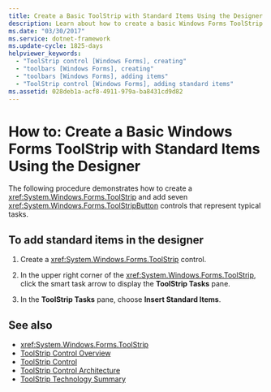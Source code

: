 ```yaml
---
title: Create a Basic ToolStrip with Standard Items Using the Designer
description: Learn about how to create a basic Windows Forms ToolStrip with standard items using the designer.
ms.date: "03/30/2017"
ms.service: dotnet-framework
ms.update-cycle: 1825-days
helpviewer_keywords:
  - "ToolStrip control [Windows Forms], creating"
  - "toolbars [Windows Forms], creating"
  - "toolbars [Windows Forms], adding items"
  - "ToolStrip control [Windows Forms], adding standard items"
ms.assetid: 028deb1a-acf8-4911-979a-ba8431cd9d82
---
```

# How to: Create a Basic Windows Forms ToolStrip with Standard Items Using the Designer

The following procedure demonstrates how to create a <xref:System.Windows.Forms.ToolStrip> and add seven <xref:System.Windows.Forms.ToolStripButton> controls that represent typical tasks.

## To add standard items in the designer

1. Create a <xref:System.Windows.Forms.ToolStrip> control.

2. In the upper right corner of the <xref:System.Windows.Forms.ToolStrip>, click the smart task arrow to display the **ToolStrip Tasks** pane.

3. In the **ToolStrip Tasks** pane, choose **Insert Standard Items**.

## See also

- <xref:System.Windows.Forms.ToolStrip>
- [ToolStrip Control Overview](toolstrip-control-overview-windows-forms.md)
- [ToolStrip Control](toolstrip-control-windows-forms.md)
- [ToolStrip Control Architecture](toolstrip-control-architecture.md)
- [ToolStrip Technology Summary](toolstrip-technology-summary.md)
